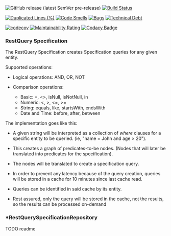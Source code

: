 ![GitHub release (latest SemVer pre-release)](https://img.shields.io/github/v/release/prulloac/spring-extras?include_prereleases&sort=semver)
[![Build Status](https://img.shields.io/travis/prulloac/spring-extras/develop?logo=travis)](https://travis-ci.org/prulloac/spring-extras)

[![Duplicated Lines (%)](https://sonarcloud.io/api/project_badges/measure?project=prulloac_spring-extras&metric=duplicated_lines_density)](https://sonarcloud.io/dashboard?id=prulloac_spring-extras)
[![Code Smells](https://sonarcloud.io/api/project_badges/measure?project=prulloac_spring-extras&metric=code_smells)](https://sonarcloud.io/dashboard?id=prulloac_spring-extras)
[![Bugs](https://sonarcloud.io/api/project_badges/measure?project=prulloac_spring-extras&metric=bugs)](https://sonarcloud.io/dashboard?id=prulloac_spring-extras)
[![Technical Debt](https://sonarcloud.io/api/project_badges/measure?project=prulloac_spring-extras&metric=sqale_index)](https://sonarcloud.io/dashboard?id=prulloac_spring-extras)

[![codecov](https://codecov.io/gh/prulloac/spring-extras/branch/develop/graph/badge.svg)](https://codecov.io/gh/prulloac/spring-extras)
[![Maintainability Rating](https://sonarcloud.io/api/project_badges/measure?project=prulloac_spring-extras&metric=sqale_rating)](https://sonarcloud.io/dashboard?id=prulloac_spring-extras)
[![Codacy Badge](https://app.codacy.com/project/badge/Grade/8bc978a93b0544ec8511efe83c870fdc)](https://www.codacy.com/manual/pablo.ulloac/spring-extras?utm_source=github.com&amp;utm_medium=referral&amp;utm_content=prulloac/spring-extras&amp;utm_campaign=Badge_Grade)

### RestQuery Specification

The RestQuery Specification creates Specification queries for any given entity.

Supported operations:
-   Logical operations: AND, OR, NOT

-   Comparison operations:
    -   Basic: =, <>, isNull, isNotNull, in 
    -   Numeric: <, >, <=, >=
    -   String: equals, like, startsWith, endsWith
    -   Date and Time: before, after, between
    
The implementation goes like this: 
-   A given string will be interpreted as a collection of _where_ clauses for a specific entity to be queried. (ie, "name = John and age > 20"). 

-   This creates a graph of predicates-to-be nodes. (Nodes that will later be translated into predicates for the specification).

-   The nodes will be translated to create a specification query.

-   In order to prevent any latency because of the query creation, queries will be stored in a cache 
for 10 minutes since last cache read. 

-   Queries can be identified in said cache by its entity.

-   Rest assured, only the query will be stored in the cache, not the results, so the results can be processed on-demand

### *RestQuerySpecificationRepository

TODO readme

